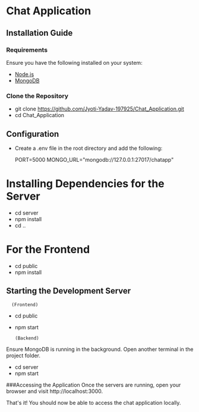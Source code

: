 
# Chat Application

## Installation Guide

### Requirements

Ensure you have the following installed on your system:

- [Node.js](https://nodejs.org/)
- [MongoDB](https://www.mongodb.com/)

### Clone the Repository

- git clone https://github.com/Jyoti-Yadav-197925/Chat_Application.git
- cd Chat_Application

## Configuration
- Create a .env file in the root directory and add the following:

  PORT=5000
  MONGO_URL="mongodb://127.0.0.1:27017/chatapp"

# Installing Dependencies for the Server

- cd server
- npm install
- cd ..

# For the Frontend

- cd public
- npm install

## Starting the Development Server
      (Frontend)

- cd public
- npm start

      (Backend)
Ensure MongoDB is running in the background.
Open another terminal in the project folder.

- cd server
- npm start
  
###Accessing the Application
Once the servers are running, open your browser and visit http://localhost:3000.

That's it! You should now be able to access the chat application locally.
